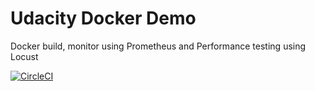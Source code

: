 # Udacity Docker Demo

Docker build, monitor using Prometheus and Performance testing using Locust

[![CircleCI](https://circleci.com/gh/iqbalsingh/docker_bmp.svg?style=svg)](https://github.com/iqbalsingh673/docker_build_monitor_Performance-test)
